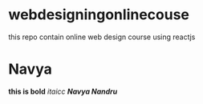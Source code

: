 # webdesigningonlinecouse
this repo contain online web design course using reactjs
# Navya
**this is bold**
*itaicc*
***Navya Nandru***
